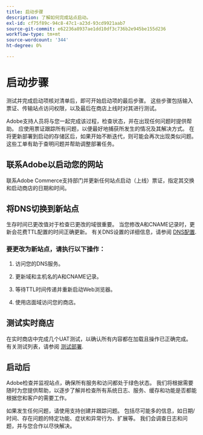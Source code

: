 ```yaml
---
title: 启动步骤
description: 了解如何完成站点启动。
exl-id: cf75f89c-94c8-47c1-a23d-93cd9921aab7
source-git-commit: e62236a8937ae1dd10df3c736b2e945be155d236
workflow-type: tm+mt
source-wordcount: '344'
ht-degree: 0%

---
```


# 启动步骤

测试并完成启动项核对清单后，即可开始启动项的最后步骤。 这些步骤包括输入票证、传输站点访问权限，以及最后在商店上线时对其进行测试。

Adobe支持人员将与您一起完成该过程，检查状态，并在出现任何问题时提供帮助。 应使用票证跟踪所有问题，以便最好地捕获所发生的情况及其解决方式。 在将更新部署到启动的存储区后，如果开始不断迭代，则可能会再次出现类似问题。 这些工单有助于查明问题并帮助调整部署任务。

## 联系Adobe以启动您的网站

联系Adobe Commerce支持部门并更新任何站点启动（上线）票证，指定其交换和启动商店的日期和时间。

## 将DNS切换到新站点

生存时间已更改值对于检查已更改的域很重要。 当您修改A和CNAME记录时，更新会花费TTL配置的时间正确更新。 有关DNS设置的详细信息，请参阅 [DNS配置](checklist.md#update-dns-configuration-with-production-settings).

### 要更改为新站点，请执行以下操作：

1. 访问您的DNS服务。

1. 更新域和主机名的A和CNAME记录。

1. 等待TTL时间传递并重新启动Web浏览器。

1. 使用店面域访问您的商店。

## 测试实时商店

在实时商店中完成几个UAT测试，以确认所有内容都在加载且操作已正确完成。 有关测试列表，请参阅 [测试部署](../test/staging-and-production.md#complete-uat-testing).

## 启动后

Adobe检查并监视站点，确保所有服务和访问都处于绿色状态。 我们将根据需要随时为您提供帮助，以逐步了解并检查所有系统日志、服务、缓存和功能是否都能根据您和客户的需要工作。

如果发生任何问题，请使用支持创建并跟踪问题。 包括尽可能多的信息，如日期/时间、存在问题的特定功能、症状和异常行为、扩展等。 我们会调查日志和问题，并与您合作以尽快解决。
